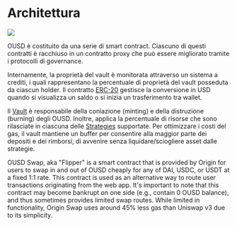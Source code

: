 # Architettura

![](../.gitbook/assets/ousd_docs_graphics\_3.png)

OUSD è costituito da una serie di smart contract. Ciascuno di questi contratti è racchiuso in un contratto proxy che può essere migliorato tramite i protocolli di governance.

Internamente, la proprietà del vault è monitorata attraverso un sistema a crediti, i quali rappresentano la percentuale di proprietà del vault posseduta da ciascun holder. Il contratto [ERC-20](api/erc-20-1.md) gestisce la conversione in USD quando si visualizza un saldo o si inizia un trasferimento tra wallet.

Il [Vault](api/vault.md) è responsabile della coniazione (minting) e della distruzione (burning) degli OUSD. Inoltre, applica la percentuale di risorse che sono rilasciate in ciascuna delle [Strategies](../core-concepts/supported-strategies/) supportate. Per ottimizzare i costi del gas, il vault mantiene un buffer per consentire alla maggior parte dei depositi e dei rimborsi, di avvenire senza liquidare/sciogliere asset dalle strategie.

OUSD Swap, aka "Flipper" is a smart contract that is provided by Origin for users to swap in and out of OUSD cheaply for any of DAI, USDC, or USDT at a fixed 1:1 rate. This contract is used as an alternative way to route user transactions originating from the web app. It's important to note that this contract may become bankrupt on one side (e.g., contain 0 OUSD balance), and thus sometimes provides limited swap routes. While limited in functionality, Origin Swap uses around 45% less gas than Uniswap v3 due to its simplicity.

